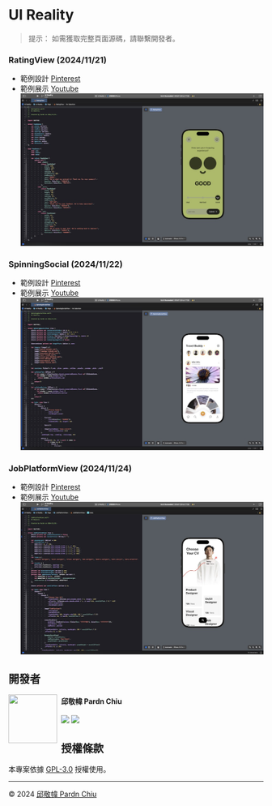# UI Reality

> 提示： 如需獲取完整頁面源碼，請聯繫開發者。

### RatingView (2024/11/21)

- 範例設計 [Pinterest](https://www.pinterest.com/pin/815784920036458642/)
- 範例展示 [Youtube](https://www.youtube.com/watch?v=O4bte7harjY)<br>
    [![O4bte7harjY](./image/RatingView.jpg)](https://www.youtube.com/watch?v=O4bte7harjY)

### SpinningSocial (2024/11/22)

- 範例設計 [Pinterest](https://www.pinterest.com/pin/815784920036396842/)
- 範例展示 [Youtube](https://www.youtube.com/watch?v=nmZmxvP06rc)<br>
    [![O4bte7harjY](./image/SpinningSocialView.jpg)](https://www.youtube.com/watch?v=nmZmxvP06rc)

### JobPlatformView (2024/11/24)

- 範例設計 [Pinterest](https://www.pinterest.com/pin/815784920036500039/)
- 範例展示 [Youtube](https://www.youtube.com/watch?v=Qep8HkYAYt8)<br>
    [![Qep8HkYAYt8](./image/JobPlatformView.jpg)](https://www.youtube.com/watch?v=Qep8HkYAYt8)

## 開發者

<img src="https://avatars.githubusercontent.com/u/25631760" align="left" width="96" height="96" style="margin-right: 0.5rem;"/>

<h4 style="padding-top: 0">邱敬幃 Pardn Chiu</h4>

[![](https://pardn.io/image/mail.svg)](mailto:dev@pardn.io) [![](https://skillicons.dev/icons?i=linkedin)](https://linkedin.com/in/pardnchiu) 

## 授權條款

本專案依據 [GPL-3.0](https://github.com/pardnchiu/PDMarkdownKit/blob/main/LICENSE) 授權使用。

***

©️ 2024 [邱敬幃 Pardn Chiu](https://www.linkedin.com/in/pardnchiu)
